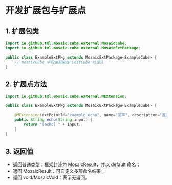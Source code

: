 # 开发扩展包与扩展点

## 1. 扩展包类
```java
import io.github.tml.mosaic.cube.external.MosaicCube;
import io.github.tml.mosaic.cube.external.MosaicExtPackage;

public class ExampleExtPkg extends MosaicExtPackage<ExampleCube> {
    // mosaicCube 字段由框架在 initCube 时注入
}
```

## 2. 扩展点方法
```java
import io.github.tml.mosaic.cube.external.MExtension;

public class ExampleExtPkg extends MosaicExtPackage<ExampleCube> {

    @MExtension(extPointId="example.echo", name="回声", description="返回输入")
    public String echo(String input) {
        return "[echo] " + input;
    }
}
```

## 3. 返回值
- 返回普通类型：框架封装为 MosaicResult，并以 default 命名；
- 返回 MosaicResult：可自定义多项命名结果；
- 返回 void/MosaicVoid：表示无返回。